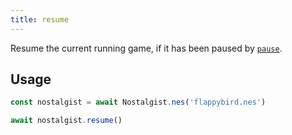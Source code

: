 ```yaml
---
title: resume
---
```


Resume the current running game, if it has been paused by [`pause`](/apis/pause).

## Usage
```js
const nostalgist = await Nostalgist.nes('flappybird.nes')

await nostalgist.resume()
```
